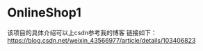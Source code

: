 # OnlineShop1
该项目的具体介绍可以上csdn参考我的博客
链接如下：
https://blog.csdn.net/weixin_43566977/article/details/103406823
